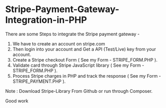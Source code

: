 # Stripe-Payment-Gateway-Integration-in-PHP
There are some Steps to integrate the Stripe payment gateway - 

1. We have to create an account on stripe.com
2. Then login into your account and Get a API (Test/Live) key from your account.
3. Create a Stripe checkout Form ( See my Form - STRIPE_FORM.PHP ).
4. Validate card through Stripe JavaScript library ( See my Form - STRIPE_FORM.PHP ).
5. Process Stripe charges in PHP and track the response ( See my Form - STRIPE_PAYMENT.PHP ).

Note : Download Stripe-Library From Github or run through Composer.

Good work
